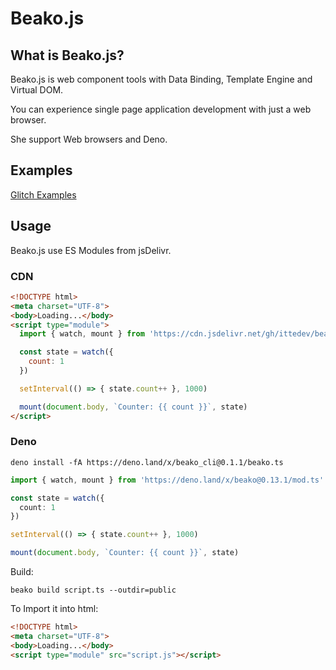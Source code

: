 # Beako.js

## What is Beako.js?

Beako.js is web component tools with Data Binding, Template Engine and Virtual DOM.

You can experience single page application development with just a web browser.

She support Web browsers and Deno.

## Examples

[Glitch Examples](https://glitch.com/@itte1)

## Usage

Beako.js use ES Modules from jsDelivr.

### CDN

```html
<!DOCTYPE html>
<meta charset="UTF-8">
<body>Loading...</body>
<script type="module">
  import { watch, mount } from 'https://cdn.jsdelivr.net/gh/ittedev/beako@0.13.1/beako.js'

  const state = watch({
    count: 1
  })

  setInterval(() => { state.count++ }, 1000)

  mount(document.body, `Counter: {{ count }}`, state)
</script>
```

### Deno

```shell
deno install -fA https://deno.land/x/beako_cli@0.1.1/beako.ts
```

```ts
import { watch, mount } from 'https://deno.land/x/beako@0.13.1/mod.ts'

const state = watch({
  count: 1
})

setInterval(() => { state.count++ }, 1000)

mount(document.body, `Counter: {{ count }}`, state)
```

Build:

```shell
beako build script.ts --outdir=public
```

To Import it into html:

```html
<!DOCTYPE html>
<meta charset="UTF-8">
<body>Loading...</body>
<script type="module" src="script.js"></script>
```
